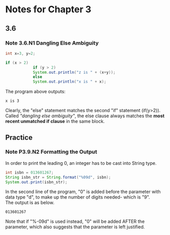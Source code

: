# Notes for Chapter 3  
  
## 3.6
### Note 3.6.N1 Dangling Else Ambiguity
```java
int x=3, y=2;

if (x > 2)
			if (y > 2)
			System.out.println("z is " + (x+y));
			else
			System.out.println("x is " + x);
```
The program above outputs:
```
x is 3
```
Clearly, the "else" statement matches the second "if" statement (if(y>2)).  
Called *"dangling else ambiguity"*, the else clause always matches the **most recent unmatched if clause** in the same block.
  
## Practice
### Note P3.9.N2 Formatting the Output
In order to print the leading 0, an integer has to be cast into String type.  
```java
int isbn = 013601267;
String isbn_str = String.format("%09d", isbn);
System.out.print(isbn_str);
```
In the second line of the program, "0" is added before the parameter with data type "d", to make up the number of digits needed- which is "9".  
The output is as below.
```
013601267
```
Note that if "%-09d" is used instead, "0" will be added AFTER the parameter, which also suggests that the parameter is left justified.
